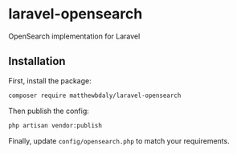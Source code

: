 # laravel-opensearch
OpenSearch implementation for Laravel

Installation
------------

First, install the package:

```bash
composer require matthewbdaly/laravel-opensearch
```

Then publish the config:

```bash
php artisan vendor:publish
```

Finally, update `config/opensearch.php` to match your requirements.
